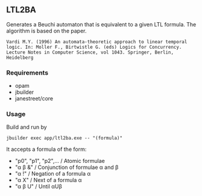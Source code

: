 ## LTL2BA

Generates a Beuchi automaton that is equivalent to a given LTL formula.
The algorithm is based on the paper.
```
Vardi M.Y. (1996) An automata-theoretic approach to linear temporal logic. In: Moller F., Birtwistle G. (eds) Logics for Concurrency. Lecture Notes in Computer Science, vol 1043. Springer, Berlin, Heidelberg
```

### Requirements
- opam
- jbuilder
- janestreet/core

### Usage
Build and run by 
```
jbuilder exec app/ltl2ba.exe -- "(formula)"
````

It accepts a formula of the form:
- "p0", "p1", "p2",... / Atomic formulae
- "α β &" / Conjunction of formulae α and β
- "α !" / Negation of a formula α
- "α X" / Next of a formula α
- "α β U" / Until αUβ
